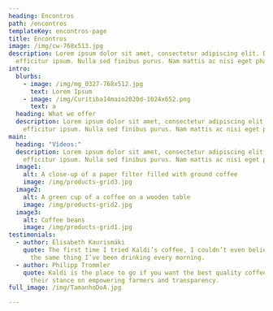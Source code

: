 ```yaml
---
heading: Encontros
path: /encontros
templateKey: encontros-page
title: Encontros
image: /img/cw-768x513.jpg
description: Lorem ipsum dolor sit amet, consectetur adipiscing elit. Donec ac
  efficitur ipsum. Nulla sed finibus purus. Nam mattis ac nisi eget pharetra.
intro:
  blurbs:
    - image: /img/mg_0327-768x512.jpg
      text: Lorem Ipsum
    - image: /img/Curitiba14maio2020d-1024x652.png
      text: a
  heading: What we offer
  description: Lorem ipsum dolor sit amet, consectetur adipiscing elit. Donec ac
    efficitur ipsum. Nulla sed finibus purus. Nam mattis ac nisi eget pharetra.
main:
  heading: "Vídeos:"
  description: Lorem ipsum dolor sit amet, consectetur adipiscing elit. Donec ac
    efficitur ipsum. Nulla sed finibus purus. Nam mattis ac nisi eget pharetra.
  image1:
    alt: A close-up of a paper filter filled with ground coffee
    image: /img/products-grid3.jpg
  image2:
    alt: A green cup of a coffee on a wooden table
    image: /img/products-grid2.jpg
  image3:
    alt: Coffee beans
    image: /img/products-grid1.jpg
testimonials:
  - author: Elisabeth Kaurismäki
    quote: The first time I tried Kaldi’s coffee, I couldn’t even believe that was
      the same thing I’ve been drinking every morning.
  - author: Philipp Trommler
    quote: Kaldi is the place to go if you want the best quality coffee. I love
      their stance on empowering farmers and transparency.
full_image: /img/TamanhoDoA.jpg

---
```

